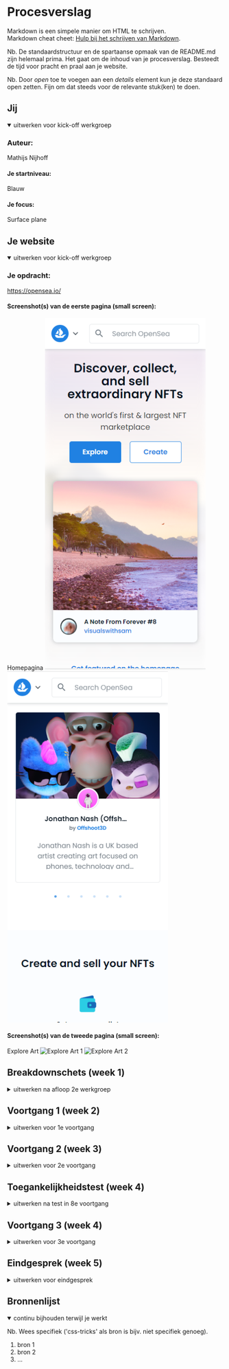 # Procesverslag
Markdown is een simpele manier om HTML te schrijven.  
Markdown cheat cheet: [Hulp bij het schrijven van Markdown](https://github.com/adam-p/markdown-here/wiki/Markdown-Cheatsheet).

Nb. De standaardstructuur en de spartaanse opmaak van de README.md zijn helemaal prima. Het gaat om de inhoud van je procesverslag. Besteedt de tijd voor pracht en praal aan je website.

Nb. Door *open* toe te voegen aan een *details* element kun je deze standaard open zetten. Fijn om dat steeds voor de relevante stuk(ken) te doen.





## Jij

<details open>
<summary>uitwerken voor kick-off werkgroep</summary>

### Auteur:
Mathijs Nijhoff

#### Je startniveau:
Blauw

#### Je focus:
Surface plane
 
</details>





## Je website

<details open>
<summary>uitwerken voor kick-off werkgroep</summary>

### Je opdracht:
https://opensea.io/

#### Screenshot(s) van de eerste pagina (small screen): 
Homepagina
<img src="images/Homepagina.png" width="375px" alt="Homepagina 1">
<img src="images/Homepagina 2.png" width="375px" alt="Homepagina 2">

#### Screenshot(s) van de tweede pagina (small screen):
Explore Art 
<img src="images/Explore Art pagina" width="375px" alt="Explore Art 1">
<img src="images/Explore Art pagina2" width="375px" alt="Explore Art 2">
 
</details>




## Breakdownschets (week 1)

<details>
<summary>uitwerken na afloop 2e werkgroep</summary>

### de hele pagina: 
<img src="images/dummy-plaatje.jpg" width="375px" alt="breakdown van de hele pagina">

### dynamisch deel (bijv menu): 
<img src="images/dummy-plaatje.jpg" width="375px" alt="breakdown van een dynamisch deel">

### wellicht nog een dynamisch deel (bijv filter): 
<img src="images/dummy-plaatje.jpg" width="375px" alt="breakdown van nog een dynamisch deel">

</details>





## Voortgang 1 (week 2)

<details>
<summary>uitwerken voor 1e voortgang</summary>

### Stand van zaken
hier dit ging goed & dit was lastig (neem ook screenshots op van delen van je website en code)


Ik vind het lastig om zonder divs en classes te werken.
<img src="images/Schermafbeelding 2021-09-15 om 22.06.03.jpg" width="375px" alt="breakdown van de hele pagina">


Flexbox lukt me tot nu toe aardig goed.


### Agenda voor meeting
samen met je groepje opstellen

| Mathijs      | student 2          | student 3    | student 4        |
| ---            | ---                | ---          | ---              |
| Werken zonder 
classes           | en dit             | en ik dit    | en dan ik dat    |
| en dat ook nog | dit als er tijd is | nog een punt | dit wil ik zeker |
| ...           | ...                | ...          | ...              |


### Verslag van meeting
hier na afloop snel de uitkomsten van de meeting vastleggen

- CSS herschrijven meer op classes en divs letten.

</details>





## Voortgang 2 (week 3)

<details>
<summary>uitwerken voor 2e voortgang</summary>

### Stand van zaken
hier dit ging goed & dit was lastig (neem ook screenshots op van delen van je website en code)


### Agenda voor meeting
samen met je groepje opstellen

| student 1      | student 2          | student 3    | student 4        |
| ---            | ---                | ---          | ---              |
| dit bespreken  | en dit             | en ik dit    | en dan ik dat    |
| en dat ook nog | dit als er tijd is | nog een punt | dit wil ik zeker |
| ...            | ...                | ...          | ...              |


### Verslag van meeting
hier na afloop snel de uitkomsten van de meeting vastleggen

- punt 1
- punt 2
- nog een punt
- ...

</details>





## Toegankelijkheidstest (week 4)

<details>
<summary>uitwerken na test in 8e voortgang</summary>

### Bevindingen
Lijst met je bevindingen die in de test naar voren kwamen:

#### Titel eerste bevinding
Hier korte omschrijving (met indien nodig een afbeelding)

Hier een omschrijving van hoe het opgelost kan worden (met indien nodig een afbeelding)
Voice over functie apple:
Deze functie is pure drama, het werkt niet en is lastig te gebruiken. Het is niet gelukt om voice over alleen de headings te laten lezen.

Gele bril: geen problemen ondervonden, contrast is hoog.

Combined Loss Diabetic Eye Disease: Geen problemen, beetje vervelend maar niet hinderend.

Bril met vlek in het midden: Site is te gebruiken maar vlek is wel irritand.

Renier bevindingen, tekst is lastig te lezen met 3 brillen op. Ronde knopjes zijn niet te zien met 3 brillen.

Eigen bevindingen, met 3 brillen is de tekst niet te lezen.

Oplossing hiervoor is grote tekst en duidelijk contrast.

Met het spasme apparaat is de site te bedienen tenzij het op te hoge stand staat. Oplossing hiervoor is grote knoppen gebruiken.

De afleiding test is niet van toepassing omdat ik geen invoer velden heb. De focus state moet wel goed worden vormgegeven om duidelijk te maken waar je mee bezig was.


</details>





## Voortgang 3 (week 4)

<details>
<summary>uitwerken voor 3e voortgang</summary>

### Stand van zaken
hier dit ging goed & dit was lastig (neem ook screenshots op van delen van je website en code)


### Agenda voor meeting
samen met je groepje opstellen

| student 1      | student 2          | student 3    | student 4        |
| ---            | ---                | ---          | ---              |
| dit bespreken  | en dit             | en ik dit    | en dan ik dat    |
| en dat ook nog | dit als er tijd is | nog een punt | dit wil ik zeker |
| ...            | ...                | ...          | ...              |


### Verslag van meeting
hier na afloop snel de uitkomsten van de meeting vastleggen

- punt 1
- punt 2
- nog een punt
- ...

</details>





## Eindgesprek (week 5)

<details>
<summary>uitwerken voor eindgesprek</summary>

### Stand van zaken
hier dit ging goed & dit was lastig (neem ook screenshots op van delen van je website en code)

### Screenshot(s)

hier screenshot(s) van je eindresultaat

</details>





## Bronnenlijst

<details open>
<summary>continu bijhouden terwijl je werkt</summary>

Nb. Wees specifiek ('css-tricks' als bron is bijv. niet specifiek genoeg).

1. bron 1
2. bron 2
3. ...

</details>